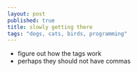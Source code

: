```yaml
---
layout: post
published: true
title: slowly getting there
tags: "dogs, cats, birds, programming"
---
```


* figure out how the tags work
* perhaps they should not have commas
